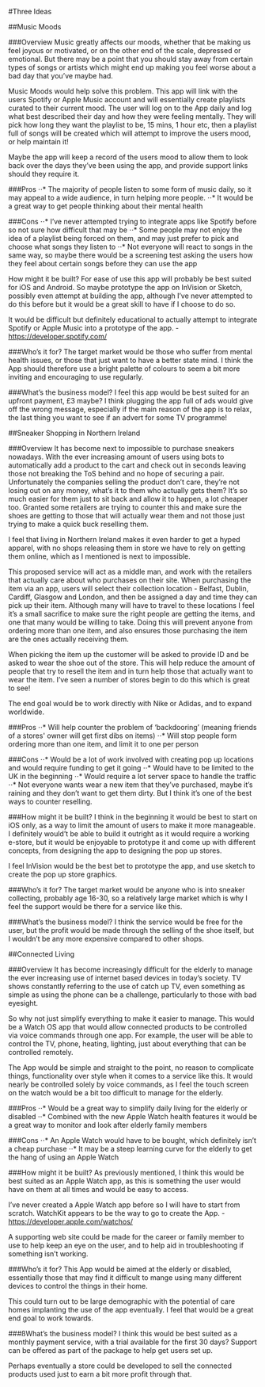#Three Ideas

##Music Moods

###Overview
Music greatly affects our moods, whether that be making us feel joyous or motivated, or on the other end of the scale, depressed or emotional. But there may be a point that you should stay away from certain types of songs or artists which might end up making you feel worse about a bad day that you’ve maybe had. 

Music Moods would help solve this problem. This app will link with the users Spotify or Apple Music account and will essentially create playlists curated to their current mood. The user will log on to the App daily and log what best described their day and how they were feeling mentally. They will pick how long they want the playlist to be, 15 mins, 1 hour etc, then a playlist full of songs will be created which will attempt to improve the users mood, or help maintain it!

Maybe the app will keep a record of the users mood to allow them to look back over the days they’ve been using the app, and provide support links should they require it.

###Pros
⋅⋅* The majority of people listen to some form of music daily, so it may appeal to a wide audience, in turn helping more people.
⋅⋅* It would be a great way to get people thinking about their mental health

###Cons
⋅⋅* I’ve never attempted trying to integrate apps like Spotify before so not sure how difficult that may be
⋅⋅* Some people may not enjoy the idea of a playlist being forced on them, and may just prefer to pick and choose what songs they listen to
⋅⋅* Not everyone will react to songs in the same way, so maybe there would be a screening test asking the users how they feel about certain songs before they can use the app

How might it be built?
For ease of use this app will probably be best suited for iOS and Android. So maybe prototype the app on InVision or Sketch, possibly even attempt at building the app, although I’ve never attempted to do this before but it would be a great skill to have if I choose to do so.

It would be difficult but definitely educational to actually attempt to integrate Spotify or Apple Music into a prototype of the app. - https://developer.spotify.com/

###Who’s it for?
The target market would be those who suffer from mental health issues, or those that just want to have a better state mind. I think the App should therefore use a bright palette of colours to seem a bit more inviting and encouraging to use regularly.


###What’s the business model?
I feel this app would be best suited for an upfront payment, £3 maybe? I think plugging the app full of ads would give off the wrong message, especially if the main reason of the app is to relax, the last thing you want to see if an advert for some TV programme!


##Sneaker Shopping in Northern Ireland

###Overview
It has become next to impossible to purchase sneakers nowadays. With the ever increasing amount of users using bots to automatically add a product to the cart and check out in seconds leaving those not breaking the ToS behind and no hope of securing a pair. Unfortunately the companies selling the product don’t care, they’re not losing out on any money, what’s it to them who actually gets them? It’s so much easier for them just to sit back and allow it to happen, a lot cheaper too. Granted some retailers are trying to counter this and make sure the shoes are getting to those that will actually wear them and not those just trying to make a quick buck reselling them. 

I feel that living in Northern Ireland makes it even harder to get a hyped apparel, with no shops releasing them in store we have to rely on getting them online, which as I mentioned is next to impossible. 

This proposed service will act as a middle man, and work with the retailers that actually care about who purchases on their site. When purchasing the item via an app, users will select their collection location - Belfast, Dublin, Cardiff, Glasgow and London, and then be assigned a day and time they can pick up their item. Although many will have to travel to these locations I feel it’s a small sacrifice to make sure the right people are getting the items, and one that many would be willing to take. Doing this will prevent anyone from ordering more than one item, and also ensures those purchasing the item are the ones actually receiving them.

When picking the item up the customer will be asked to provide ID and be asked to wear the shoe out of the store. This will help reduce the amount of people that try to resell the item and in turn help those that actually want to wear the item. I’ve seen a number of stores begin to do this which is great to see!

The end goal would be to work directly with Nike or Adidas, and to expand worldwide.

###Pros
⋅⋅* Will help counter the problem of ‘backdooring’ (meaning friends of a stores' owner will get first dibs on items)
⋅⋅* Will stop people form ordering more than one item, and limit it to one per person

###Cons
⋅⋅* Would be a lot of work involved with creating pop up locations and would require funding to get it going
⋅⋅* Would have to be limited to the UK in the beginning
⋅⋅* Would require a lot server space to handle the traffic
⋅⋅* Not everyone wants wear a new item that they’ve purchased, maybe it’s raining and they don’t want to get them dirty. But I think it’s one of the best ways to counter reselling.

###How might it be built?
I think in the beginning it would be best to start on iOS only, as a way to limit the amount of users to make it more manageable.  I definitely would’t be able to build it outright as it would require a working e-store, but it would be enjoyable to prototype it and come up with different concepts, from designing the app to designing the pop up stores.

I feel InVision would be the best bet to prototype the app, and use sketch to create the pop up store graphics.

###Who’s it for?
The target market would be anyone who is into sneaker collecting, probably age 16-30, so a relatively large market which is why I feel the support would be there for a service like this.

###What’s the business model?
I think the service would be free for the user, but the profit would be made through the selling of the shoe itself, but I wouldn’t be any more expensive compared to other shops.



##Connected Living

###Overview
It has become increasingly difficult for the elderly to manage the ever increasing use of internet based devices in today’s society. TV shows constantly referring to the use of catch up TV, even something as simple as using the phone can be a challenge, particularly to those with bad eyesight. 

So why not just simplify everything to make it easier to manage. This would be a Watch OS app that would allow connected products to be controlled via voice commands through one app. For example, the user will be able to control the TV, phone, heating, lighting, just about everything that can be controlled remotely.

The App would be simple and straight to the point, no reason to complicate things, functionality over style when it comes to a service like this. It would nearly be controlled solely by voice commands, as I feel the touch screen on the watch would be a bit too difficult to manage for the elderly. 

###Pros
⋅⋅* Would be a great way to simplify daily living for the elderly or disabled
⋅⋅* Combined with the new Apple Watch health features it would be a great way to monitor and look after elderly family members

###Cons
⋅⋅* An Apple Watch would have to be bought, which definitely isn’t a cheap purchase
⋅⋅* It may be a steep learning curve for the elderly to get the hang of using an Apple Watch

###How might it be built?
As previously mentioned, I think this would be best suited as an Apple Watch app, as this is something the user would have on them at all times and would be easy to access.

I’ve never created a Apple Watch app before so I will have to start from scratch. WatchKit appears to be the way to go to create the App. - https://developer.apple.com/watchos/

A supporting web site could be made for the career or family member to use to help keep an eye on the user, and to help aid in troubleshooting if something isn’t working.

###Who’s it for?
This App would be aimed at the elderly or disabled, essentially those that may find it difficult to mange using many different devices to control the things in their home. 

This could turn out to be large demographic with the potential of care homes implanting the use of the app eventually. I feel that would be a great end goal to work towards.

###ßWhat’s the business model?
I think this would be best suited as a monthly payment service, with a trial available for the first 30 days? Support can be offered as part of the package to help get users set up.

Perhaps eventually a store could be developed to sell the connected products used just to earn a bit more profit through that. 

